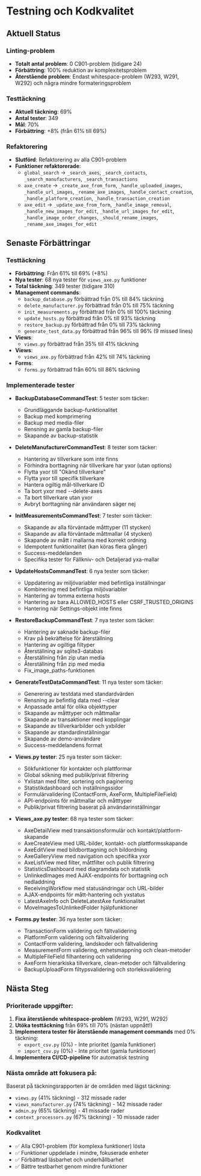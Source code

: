 # Testning och Kodkvalitet

## Aktuell Status

### Linting-problem
- **Totalt antal problem**: 0 C901-problem (tidigare 24)
- **Förbättring**: 100% reduktion av komplexitetsproblem
- **Återstående problem**: Endast whitespace-problem (W293, W291, W292) och några mindre formateringsproblem

### Testtäckning
- **Aktuell täckning**: 69%
- **Antal tester**: 349
- **Mål**: 70%
- **Förbättring**: +8% (från 61% till 69%)

### Refaktorering
- **Slutförd**: Refaktorering av alla C901-problem
- **Funktioner refaktorerade**:
  - `global_search` → `_search_axes`, `_search_contacts`, `_search_manufacturers`, `_search_transactions`
  - `axe_create` → `_create_axe_from_form`, `_handle_uploaded_images`, `_handle_url_images`, `_rename_axe_images`, `_handle_contact_creation`, `_handle_platform_creation`, `_handle_transaction_creation`
  - `axe_edit` → `_update_axe_from_form`, `_handle_image_removal`, `_handle_new_images_for_edit`, `_handle_url_images_for_edit`, `_handle_image_order_changes`, `_should_rename_images`, `_rename_axe_images_for_edit`

## Senaste Förbättringar

### Testtäckning
- **Förbättring**: Från 61% till 69% (+8%)
- **Nya tester**: 68 nya tester för `views_axe.py` funktioner
- **Total täckning**: 349 tester (tidigare 310)
- **Management commands**: 
  - `backup_database.py` förbättrad från 0% till 84% täckning
  - `delete_manufacturer.py` förbättrad från 0% till 75% täckning
  - `init_measurements.py` förbättrad från 0% till 100% täckning
  - `update_hosts.py` förbättrad från 0% till 93% täckning
  - `restore_backup.py` förbättrad från 0% till 73% täckning
  - `generate_test_data.py` förbättrad från 96% till 96% (9 missed lines)
- **Views**: 
  - `views.py` förbättrad från 35% till 41% täckning
- **Views**: 
  - `views_axe.py` förbättrad från 42% till 74% täckning
- **Forms**: 
  - `forms.py` förbättrad från 60% till 86% täckning

### Implementerade tester
- **BackupDatabaseCommandTest**: 5 tester som täcker:
  - Grundläggande backup-funktionalitet
  - Backup med komprimering
  - Backup med media-filer
  - Rensning av gamla backup-filer
  - Skapande av backup-statistik

- **DeleteManufacturerCommandTest**: 8 tester som täcker:
  - Hantering av tillverkare som inte finns
  - Förhindra borttagning när tillverkare har yxor (utan options)
  - Flytta yxor till "Okänd tillverkare"
  - Flytta yxor till specifik tillverkare
  - Hantera ogiltig mål-tillverkare ID
  - Ta bort yxor med --delete-axes
  - Ta bort tillverkare utan yxor
  - Avbryt borttagning när användaren säger nej

- **InitMeasurementsCommandTest**: 7 tester som täcker:
  - Skapande av alla förväntade måtttyper (11 stycken)
  - Skapande av alla förväntade måttmallar (4 stycken)
  - Skapande av mått i mallarna med korrekt ordning
  - Idempotent funktionalitet (kan köras flera gånger)
  - Success-meddelanden
  - Specifika tester för Fällkniv- och Detaljerad yxa-mallar

- **UpdateHostsCommandTest**: 6 nya tester som täcker:
  - Uppdatering av miljövariabler med befintliga inställningar
  - Kombinering med befintliga miljövariabler
  - Hantering av tomma externa hosts
  - Hantering av bara ALLOWED_HOSTS eller CSRF_TRUSTED_ORIGINS
  - Hantering när Settings-objekt inte finns

- **RestoreBackupCommandTest**: 7 nya tester som täcker:
  - Hantering av saknade backup-filer
  - Krav på bekräftelse för återställning
  - Hantering av ogiltiga filtyper
  - Återställning av sqlite3-databas
  - Återställning från zip utan media
  - Återställning från zip med media
  - Fix_image_paths-funktionen

- **GenerateTestDataCommandTest**: 11 nya tester som täcker:
  - Generering av testdata med standardvärden
  - Rensning av befintlig data med --clear
  - Anpassade antal för olika objekttyper
  - Skapande av måtttyper och måttmallar
  - Skapande av transaktioner med kopplingar
  - Skapande av tillverkarbilder och yxbilder
  - Skapande av standardinställningar
  - Skapande av demo-användare
  - Success-meddelandens format

- **Views.py tester**: 25 nya tester som täcker:
  - Sökfunktioner för kontakter och plattformar
  - Global sökning med publik/privat filtrering
  - Yxlistan med filter, sortering och paginering
  - Statistikdashboard och inställningssidor
  - Formulärvalidering (ContactForm, AxeForm, MultipleFileField)
  - API-endpoints för måttmallar och måtttyper
  - Publik/privat filtrering baserat på användarinställningar

- **Views_axe.py tester**: 68 nya tester som täcker:
  - AxeDetailView med transaktionsformulär och kontakt/plattform-skapande
  - AxeCreateView med URL-bilder, kontakt- och plattformsskapande
  - AxeEditView med bildborttagning och bildordning
  - AxeGalleryView med navigation och specifika yxor
  - AxeListView med filter, måttfilter och publik filtrering
  - StatisticsDashboard med diagramdata och statistik
  - UnlinkedImages med AJAX-endpoints för borttagning och nedladdning
  - ReceivingWorkflow med statusändringar och URL-bilder
  - AJAX-endpoints för mått-hantering och yxstatus
  - LatestAxeInfo och DeleteLatestAxe funktionalitet
  - MoveImagesToUnlinkedFolder hjälpfunktioner

- **Forms.py tester**: 36 nya tester som täcker:
  - TransactionForm validering och fältvalidering
  - PlatformForm validering och fältvalidering
  - ContactForm validering, landskoder och fältvalidering
  - MeasurementForm validering, enhetsmappning och clean-metoder
  - MultipleFileField filhantering och validering
  - AxeForm hierarkiska tillverkare, clean-metoder och fältvalidering
  - BackupUploadForm filtypsvalidering och storleksvalidering

## Nästa Steg

### Prioriterade uppgifter:
1. **Fixa återstående whitespace-problem** (W293, W291, W292)
2. **Utöka testtäckning** från 69% till 70% (nästan uppnått!)
3. **Implementera tester för återstående management commands** med 0% täckning:
   - `export_csv.py` (0%) - Inte prioritet (gamla funktioner)
   - `import_csv.py` (0%) - Inte prioritet (gamla funktioner)
4. **Implementera CI/CD-pipeline** för automatisk testning

### Nästa område att fokusera på:
Baserat på täckningsrapporten är de områden med lägst täckning:
- `views.py` (41% täckning) - 312 missade rader
- `views_manufacturer.py` (74% täckning) - 142 missade rader  
- `admin.py` (65% täckning) - 41 missade rader
- `context_processors.py` (67% täckning) - 10 missade rader

### Kodkvalitet
- ✅ Alla C901-problem (för komplexa funktioner) lösta
- ✅ Funktioner uppdelade i mindre, fokuserade enheter
- ✅ Förbättrad läsbarhet och underhållbarhet
- ✅ Bättre testbarhet genom mindre funktioner 